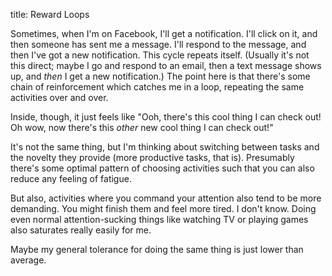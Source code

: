 title: Reward Loops

Sometimes, when I'm on Facebook, I'll get a notification. I'll click on it, and then someone has sent me a message. I'll respond to the message, and then I've got a new notification. This cycle repeats itself. (Usually it's not this direct; maybe I go and respond to an email, then a text message shows up, and _then_ I get a new notification.) The point here is that there's some chain of reinforcement which catches me in a loop, repeating the same activities over and over.

Inside, though, it just feels like "Ooh, there's this cool thing I can check out! Oh wow, now there's this _other_ new cool thing I can check out!"

It's not the same thing, but I'm thinking about switching between tasks and the novelty they provide (more productive tasks, that is). Presumably there's some optimal pattern of choosing activities such that you can also reduce any feeling of fatigue.

But also, activities where you command your attention also tend to be more demanding. You might finish them and feel more tired. I don't know. Doing even normal attention-sucking things like watching TV or playing games also saturates really easily for me.

Maybe my general tolerance for doing the same thing is just lower than average.
